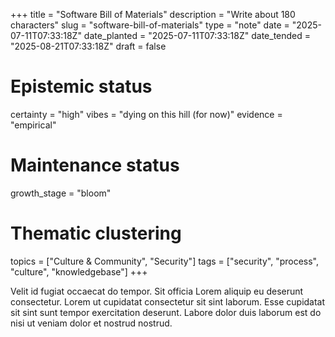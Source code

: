 +++
title = "Software Bill of Materials"
description = "Write about 180 characters"
slug = "software-bill-of-materials"
type = "note"
date = "2025-07-11T07:33:18Z"
date_planted = "2025-07-11T07:33:18Z"
date_tended = "2025-08-21T07:33:18Z"
draft = false
# Epistemic status
certainty = "high"
vibes = "dying on this hill (for now)"
evidence = "empirical"
# Maintenance status
growth_stage = "bloom"
# Thematic clustering
topics = ["Culture & Community", "Security"]
tags = ["security", "process", "culture", "knowledgebase"]
+++

Velit id fugiat occaecat do tempor. Sit officia Lorem aliquip eu deserunt consectetur. Lorem ut cupidatat consectetur sit sint laborum. Esse cupidatat sit sint sunt tempor exercitation deserunt. Labore dolor duis laborum est do nisi ut veniam dolor et nostrud nostrud.
